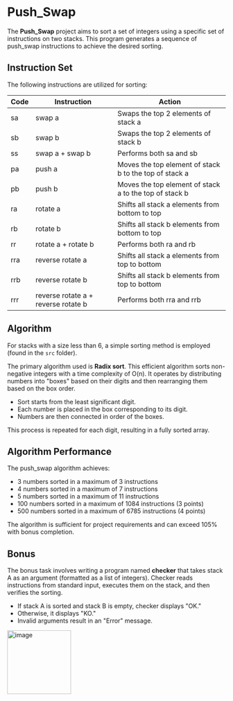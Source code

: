 # Push_Swap

The **Push_Swap** project aims to sort a set of integers using a specific set of instructions on two stacks. This program generates a sequence of push_swap instructions to achieve the desired sorting.

## Instruction Set

The following instructions are utilized for sorting:

Code | Instruction | Action
---- | ----------- | ------
sa   | swap a      | Swaps the top 2 elements of stack a
sb   | swap b      | Swaps the top 2 elements of stack b
ss   | swap a + swap b | Performs both sa and sb
pa   | push a      | Moves the top element of stack b to the top of stack a
pb   | push b      | Moves the top element of stack a to the top of stack b
ra   | rotate a    | Shifts all stack a elements from bottom to top
rb   | rotate b    | Shifts all stack b elements from bottom to top
rr   | rotate a + rotate b | Performs both ra and rb
rra  | reverse rotate a | Shifts all stack a elements from top to bottom
rrb  | reverse rotate b | Shifts all stack b elements from top to bottom
rrr  | reverse rotate a + reverse rotate b | Performs both rra and rrb

## Algorithm

For stacks with a size less than 6, a simple sorting method is employed (found in the `src` folder).

The primary algorithm used is **Radix sort**. This efficient algorithm sorts non-negative integers with a time complexity of O(n). It operates by distributing numbers into "boxes" based on their digits and then rearranging them based on the box order.

- Sort starts from the least significant digit.
- Each number is placed in the box corresponding to its digit.
- Numbers are then connected in order of the boxes.

This process is repeated for each digit, resulting in a fully sorted array.

## Algorithm Performance

The push_swap algorithm achieves:

- 3 numbers sorted in a maximum of 3 instructions
- 4 numbers sorted in a maximum of 7 instructions
- 5 numbers sorted in a maximum of 11 instructions
- 100 numbers sorted in a maximum of 1084 instructions (3 points)
- 500 numbers sorted in a maximum of 6785 instructions (4 points)

The algorithm is sufficient for project requirements and can exceed 105% with bonus completion.

## Bonus

The bonus task involves writing a program named **checker** that takes stack A as an argument (formatted as a list of integers). Checker reads instructions from standard input, executes them on the stack, and then verifies the sorting.

- If stack A is sorted and stack B is empty, checker displays "OK."
- Otherwise, it displays "KO."
- Invalid arguments result in an "Error" message.


<img width="147" alt="image" src="https://user-images.githubusercontent.com/119530584/224474718-2df6347d-65a4-4cf7-a025-1a5f865f7b9d.png">
